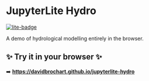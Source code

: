 # JupyterLite Hydro

[![lite-badge](https://jupyterlite.rtfd.io/en/latest/_static/badge.svg)](https://davidbrochart.github.io/jupyterlite-hydro)

A demo of hydrological modelling entirely in the browser.

## ✨ Try it in your browser ✨

➡️ **https://davidbrochart.github.io/jupyterlite-hydro**
